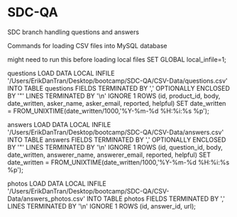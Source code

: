 # SDC-QA
SDC branch handling questions and answers




Commands for loading CSV files into MySQL database

might need to run this before loading local files
SET GLOBAL local_infile=1;

questions
LOAD DATA LOCAL INFILE '/Users/ErikDanTran/Desktop/bootcamp/SDC-QA/CSV-Data/questions.csv' INTO TABLE questions FIELDS TERMINATED BY ',' OPTIONALLY ENCLOSED BY '"' LINES TERMINATED BY '\n' IGNORE 1 ROWS (id, product_id, body, date_written, asker_name, asker_email, reported, helpful) SET date_written = FROM_UNIXTIME(date_written/1000,'%Y-%m-%d %H:%i:%s %p');

answers
LOAD DATA LOCAL INFILE '/Users/ErikDanTran/Desktop/bootcamp/SDC-QA/CSV-Data/answers.csv' INTO TABLE answers FIELDS TERMINATED BY ',' OPTIONALLY ENCLOSED BY '"' LINES TERMINATED BY '\n' IGNORE 1 ROWS (id, question_id, body, date_written, answerer_name, answerer_email, reported, helpful) SET date_written = FROM_UNIXTIME(date_written/1000,'%Y-%m-%d %H:%i:%s %p');

photos
LOAD DATA LOCAL INFILE '/Users/ErikDanTran/Desktop/bootcamp/SDC-QA/CSV-Data/answers_photos.csv' INTO TABLE photos FIELDS TERMINATED BY ',' LINES TERMINATED BY '\n' IGNORE 1 ROWS (id, answer_id, url);
